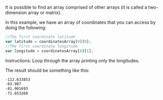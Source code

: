It is possible to find an array comprised of other arrays (it is called a two-dimension array or matrix).

In this example, we have an array of coordinates that you can access by doing the following:

```js
//The first coordinate latitude
var latitude = coordinatesArray[0][0];
//The first coordinate longitude
var longitude = coordinatesArray[0][1];
```

Instructions:
Loop through the array printing only the longitudes.

The result should be something like this:

```md
-112.633853
-63.987
-81.901693
-71.653268
```